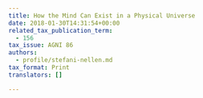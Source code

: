 ```yaml
---
title: How the Mind Can Exist in a Physical Universe
date: 2018-01-30T14:31:54+00:00
related_tax_publication_term:
  - 156
tax_issue: AGNI 86
authors:
  - profile/stefani-nellen.md
tax_format: Print
translators: []

---
```

